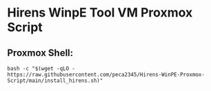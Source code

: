 # Hirens WinpE Tool VM Proxmox Script

## Proxmox Shell:
```
bash -c "$(wget -qLO - https://raw.githubusercontent.com/peca2345/Hirens-WinPE-Proxmox-Script/main/install_hirens.sh)"
```






